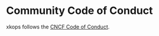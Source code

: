# Community Code of Conduct

xkops follows the [CNCF Code of Conduct](https://github.com/cncf/foundation/blob/master/code-of-conduct.md).